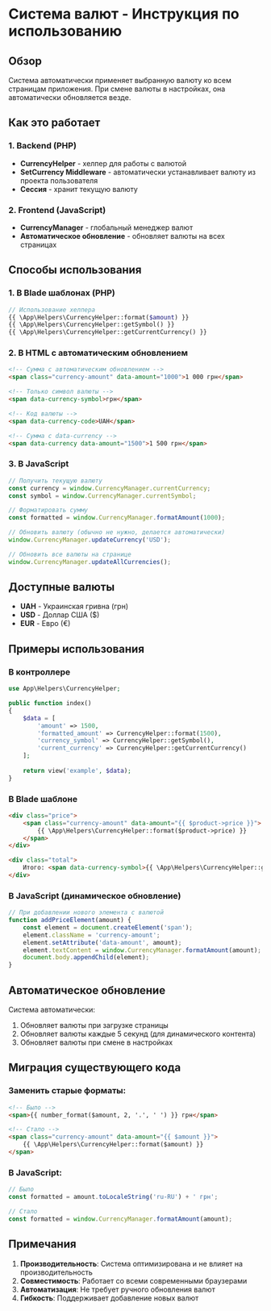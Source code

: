 # Система валют - Инструкция по использованию

## Обзор
Система автоматически применяет выбранную валюту ко всем страницам приложения. При смене валюты в настройках, она автоматически обновляется везде.

## Как это работает

### 1. Backend (PHP)
- **CurrencyHelper** - хелпер для работы с валютой
- **SetCurrency Middleware** - автоматически устанавливает валюту из проекта пользователя
- **Сессия** - хранит текущую валюту

### 2. Frontend (JavaScript)
- **CurrencyManager** - глобальный менеджер валют
- **Автоматическое обновление** - обновляет валюты на всех страницах

## Способы использования

### 1. В Blade шаблонах (PHP)

```php
// Использование хелпера
{{ \App\Helpers\CurrencyHelper::format($amount) }}
{{ \App\Helpers\CurrencyHelper::getSymbol() }}
{{ \App\Helpers\CurrencyHelper::getCurrentCurrency() }}
```

### 2. В HTML с автоматическим обновлением

```html
<!-- Сумма с автоматическим обновлением -->
<span class="currency-amount" data-amount="1000">1 000 грн</span>

<!-- Только символ валюты -->
<span data-currency-symbol>грн</span>

<!-- Код валюты -->
<span data-currency-code>UAH</span>

<!-- Сумма с data-currency -->
<span data-currency data-amount="1500">1 500 грн</span>
```

### 3. В JavaScript

```javascript
// Получить текущую валюту
const currency = window.CurrencyManager.currentCurrency;
const symbol = window.CurrencyManager.currentSymbol;

// Форматировать сумму
const formatted = window.CurrencyManager.formatAmount(1000);

// Обновить валюту (обычно не нужно, делается автоматически)
window.CurrencyManager.updateCurrency('USD');

// Обновить все валюты на странице
window.CurrencyManager.updateAllCurrencies();
```

## Доступные валюты

- **UAH** - Украинская гривна (грн)
- **USD** - Доллар США ($)
- **EUR** - Евро (€)

## Примеры использования

### В контроллере
```php
use App\Helpers\CurrencyHelper;

public function index()
{
    $data = [
        'amount' => 1500,
        'formatted_amount' => CurrencyHelper::format(1500),
        'currency_symbol' => CurrencyHelper::getSymbol(),
        'current_currency' => CurrencyHelper::getCurrentCurrency()
    ];
    
    return view('example', $data);
}
```

### В Blade шаблоне
```html
<div class="price">
    <span class="currency-amount" data-amount="{{ $product->price }}">
        {{ \App\Helpers\CurrencyHelper::format($product->price) }}
    </span>
</div>

<div class="total">
    Итого: <span data-currency-symbol>{{ \App\Helpers\CurrencyHelper::getSymbol() }}</span>
</div>
```

### В JavaScript (динамическое обновление)
```javascript
// При добавлении нового элемента с валютой
function addPriceElement(amount) {
    const element = document.createElement('span');
    element.className = 'currency-amount';
    element.setAttribute('data-amount', amount);
    element.textContent = window.CurrencyManager.formatAmount(amount);
    document.body.appendChild(element);
}
```

## Автоматическое обновление

Система автоматически:
1. Обновляет валюты при загрузке страницы
2. Обновляет валюты каждые 5 секунд (для динамического контента)
3. Обновляет валюты при смене в настройках

## Миграция существующего кода

### Заменить старые форматы:
```html
<!-- Было -->
<span>{{ number_format($amount, 2, '.', ' ') }} грн</span>

<!-- Стало -->
<span class="currency-amount" data-amount="{{ $amount }}">
    {{ \App\Helpers\CurrencyHelper::format($amount) }}
</span>
```

### В JavaScript:
```javascript
// Было
const formatted = amount.toLocaleString('ru-RU') + ' грн';

// Стало
const formatted = window.CurrencyManager.formatAmount(amount);
```

## Примечания

1. **Производительность**: Система оптимизирована и не влияет на производительность
2. **Совместимость**: Работает со всеми современными браузерами
3. **Автоматизация**: Не требует ручного обновления валют
4. **Гибкость**: Поддерживает добавление новых валют 